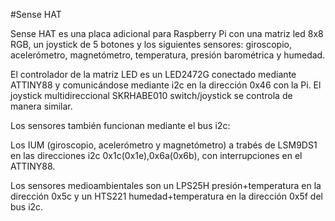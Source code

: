 <!--
---
name: Sense HAT
class: board
type: led,sensor
formfactor: HAT
manufacturer: Raspberry Pi
description: Add-on board that includes an 8×8 RGB LED matrix, 5-button joystick as well as IMU and environmental sensors
url: https://www.raspberrypi.org/products/sense-hat/
github: https://github.com/RPi-Distro/python-sense-hat
schematic: https://www.raspberrypi.org/documentation/hardware/sense-hat/images/Sense-HAT-V1_0.pdf
buy: https://thepihut.com/products/raspberry-pi-sense-hat-astro-pi
image: 'sense-hat.png'
pincount: 40
eeprom: setup
power:
  '1':
  '2':
ground:
  '6':
  '9':
  '14':
  '20':
  '25':
  '30':
  '34':
  '39':
pin:
  '3':
    mode: i2c
  '5':
    mode: i2c
i2c:
  '0x5c':
    name: Pressure/Temp
    device: lps25h
  '0x5f':
    name: Humidity/Temp
    device: hts221
  '0x6a':
    name: Accelerometer
    device: lsm9ds1
  '0x1c':
    name: Magnetometer
    device: lsm9ds1
  '0x46':
    name: LED Matrix
    device: led2472g
install:
  'devices':
    - 'i2c'
-->
#Sense HAT

Sense HAT es una placa adicional para Raspberry Pi con una matriz led 8x8 RGB, un joystick de 5 botones y los siguientes sensores: giroscopio, acelerómetro, magnetómetro, temperatura, presión barométrica y humedad.

El controlador de la matriz LED es un LED2472G conectado mediante ATTINY88 y comunicándose mediante i2c en la dirección 0x46 con la Pi. El joystick multidireccional SKRHABE010 switch/joystick se controla de manera similar.

Los sensores también funcionan mediante el bus i2c:

Los IUM (giroscopio, acelerómetro y magnetómetro) a trabés de LSM9DS1 en las direcciones i2c 0x1c(0x1e),0x6a(0x6b), con interrupciones en el ATTINY88.

Los sensores medioambientales son un LPS25H presión+temperatura en la dirección 0x5c y un HTS221 humedad+temperatura en la dirección 0x5f del bus i2c.
